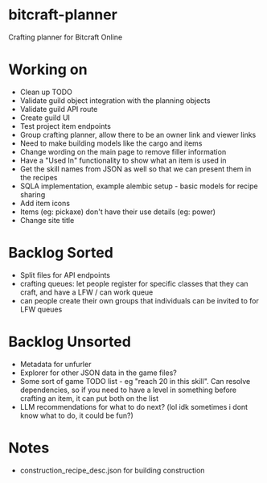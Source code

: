 # bitcraft-planner
Crafting planner for Bitcraft Online

# Working on
- Clean up TODO
- Validate guild object integration with the planning objects
- Validate guild API route
- Create guild UI
- Test project item endpoints
- Group crafting planner, allow there to be an owner link and viewer links
- Need to make building models like the cargo and items
- Change wording on the main page to remove filler information
- Have a "Used In" functionality to show what an item is used in
- Get the skill names from JSON as well so that we can present them in the recipes
- SQLA implementation, example alembic setup - basic models for recipe sharing
- Add item icons
- Items (eg: pickaxe) don't have their use details (eg: power)
- Change site title

# Backlog Sorted
- Split files for API endpoints
- crafting queues: let people register for specific classes that they can craft, and have a LFW / can work queue
- can people create their own groups that individuals can be invited to for LFW queues

# Backlog Unsorted
- Metadata for unfurler
- Explorer for other JSON data in the game files?
- Some sort of game TODO list - eg "reach 20 in this skill". Can resolve dependencies, so if you need to have a level in something before crafting an item, it can put both on the list
- LLM recommendations for what to do next? (lol idk sometimes i dont know what to do, it could be fun?)

# Notes
- construction_recipe_desc.json for building construction
